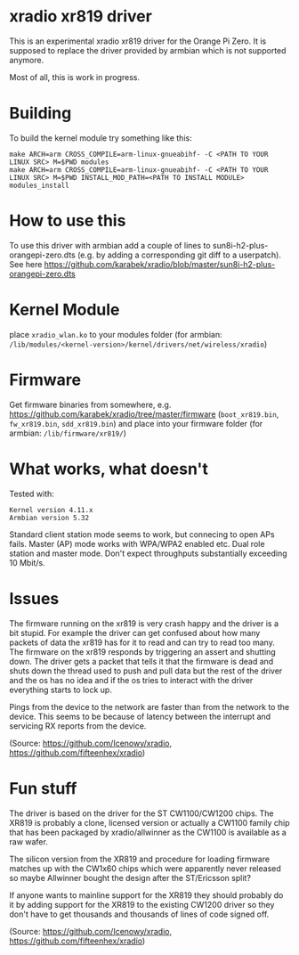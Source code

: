 # xradio xr819 driver 

This is an experimental xradio xr819 driver for the Orange Pi Zero. It is supposed to replace the driver provided by armbian which is not supported anymore.

Most of all, this is work in progress.

# Building

To build the kernel module try something like this:

```
make ARCH=arm CROSS_COMPILE=arm-linux-gnueabihf- -C <PATH TO YOUR LINUX SRC> M=$PWD modules
make ARCH=arm CROSS_COMPILE=arm-linux-gnueabihf- -C <PATH TO YOUR LINUX SRC> M=$PWD INSTALL_MOD_PATH=<PATH TO INSTALL MODULE> modules_install
```

# How to use this

To use this driver with armbian add a couple of lines to sun8i-h2-plus-orangepi-zero.dts (e.g. by adding a corresponding git diff to a userpatch). See here
https://github.com/karabek/xradio/blob/master/sun8i-h2-plus-orangepi-zero.dts

# Kernel Module

place `xradio_wlan.ko` to your modules folder (for armbian: `/lib/modules/<kernel-version>/kernel/drivers/net/wireless/xradio`)

# Firmware

Get firmware binaries from somewhere, e.g. https://github.com/karabek/xradio/tree/master/firmware (`boot_xr819.bin`, `fw_xr819.bin`, `sdd_xr819.bin`) and place into your firmware folder (for armbian: `/lib/firmware/xr819/`)

# What works, what doesn't

Tested with:

	Kernel version 4.11.x
	Armbian version 5.32 

Standard client station mode seems to work, but connecing to open APs fails.
Master (AP) mode works with WPA/WPA2 enabled etc.
Dual role station and master mode.
Don't expect throughputs substantially exceeding 10 Mbit/s.

# Issues

The firmware running on the xr819 is very crash happy and the driver is a bit
stupid. For example the driver can get confused about how many packets of data
the xr819 has for it to read and can try to read too many. The firmware on the
xr819 responds by triggering an assert and shutting down. The driver gets
a packet that tells it that the firmware is dead and shuts down the thread used
to push and pull data but the rest of the driver and the os has no idea and
if the os tries to interact with the driver everything starts to lock up.

Pings from the device to the network are faster than from the network to the device.
This seems to be because of latency between the interrupt and servicing RX reports
from the device.

(Source: https://github.com/Icenowy/xradio, https://github.com/fifteenhex/xradio)

# Fun stuff

The driver is based on the driver for the ST CW1100/CW1200 chips.
The XR819 is probably a clone, licensed version or actually a CW1100 family chip
that has been packaged by xradio/allwinner as the CW1100 is available as a raw
wafer. 

The silicon version from the XR819 and procedure for loading firmware
matches up with the CW1x60 chips which were apparently never released so
maybe Allwinner bought the design after the ST/Ericsson split?

If anyone wants to mainline support for the XR819 they should probably do it by
adding support for the XR819 to the existing CW1200 driver so they don't have to
get thousands and thousands of lines of code signed off.

(Source: https://github.com/Icenowy/xradio, https://github.com/fifteenhex/xradio)

